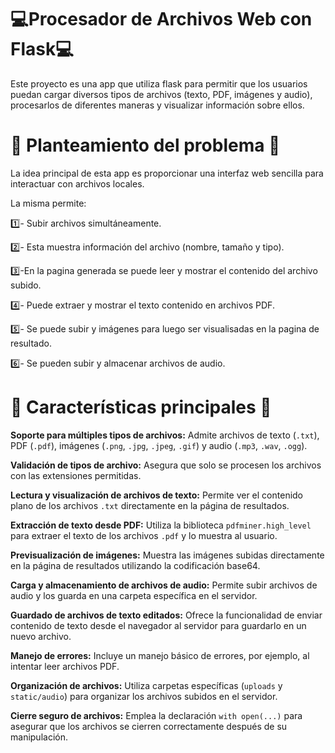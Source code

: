 ﻿# 💻Procesador de Archivos Web con Flask💻

 Este proyecto es una app que utiliza flask para permitir que los usuarios puedan cargar diversos tipos de archivos (texto, PDF, imágenes y audio), procesarlos de diferentes maneras y visualizar información sobre ellos.

 # 📍 Planteamiento del problema 📍
 La idea principal de esta app es proporcionar una interfaz web sencilla para interactuar con archivos locales.

 La misma permite:
 
 1️⃣- Subir archivos simultáneamente.
 
 2️⃣- Esta muestra información del archivo (nombre, tamaño y tipo).
 
 3️⃣-En la pagina generada se puede leer y mostrar el contenido del archivo subido.
 
 4️⃣- Puede extraer y mostrar el texto contenido en archivos PDF.
 
 5️⃣- Se puede subir y imágenes para luego ser visualisadas en la pagina de resultado.
 
 6️⃣- Se pueden subir y almacenar archivos de audio.
 
 # 🔎 Características principales 🔎

**Soporte para múltiples tipos de archivos:** Admite archivos de texto (`.txt`), PDF (`.pdf`), imágenes (`.png`, `.jpg`, `.jpeg`, `.gif`) y audio (`.mp3`, `.wav`, `.ogg`).
 
 **Validación de tipos de archivo:** Asegura que solo se procesen los archivos con las extensiones permitidas.
 
**Lectura y visualización de archivos de texto:** Permite ver el contenido plano de los archivos `.txt` directamente en la página de resultados.

**Extracción de texto desde PDF:** Utiliza la biblioteca `pdfminer.high_level` para extraer el texto de los archivos `.pdf` y lo muestra al usuario.

**Previsualización de imágenes:** Muestra las imágenes subidas directamente en la página de resultados utilizando la codificación base64.

**Carga y almacenamiento de archivos de audio:** Permite subir archivos de audio y los guarda en una carpeta específica en el servidor.

**Guardado de archivos de texto editados:** Ofrece la funcionalidad de enviar contenido de texto desde el navegador al servidor para guardarlo en un nuevo archivo.

**Manejo de errores:** Incluye un manejo básico de errores, por ejemplo, al intentar leer archivos PDF.

**Organización de archivos:** Utiliza carpetas específicas (`uploads` y `static/audio`) para organizar los archivos subidos en el servidor.

**Cierre seguro de archivos:** Emplea la declaración `with open(...)` para asegurar que los archivos se cierren correctamente después de su manipulación.
